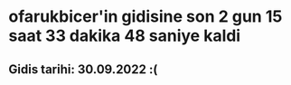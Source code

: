 # ofarukbicer'in gidisine son 2 gun 15 saat 33 dakika 48 saniye kaldi

## Gidis tarihi: 30.09.2022 :(